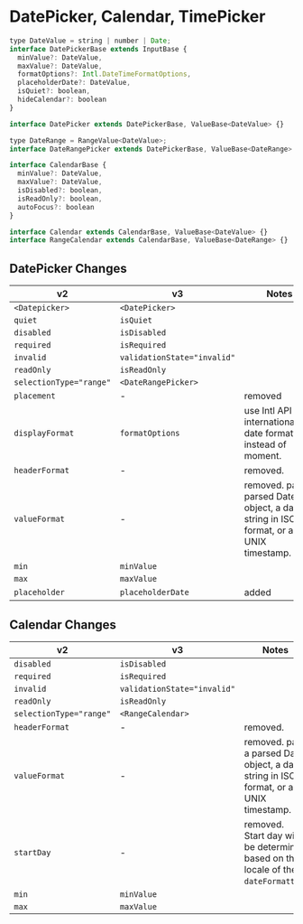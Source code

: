 <!-- Copyright 2020 Adobe. All rights reserved.
This file is licensed to you under the Apache License, Version 2.0 (the "License");
you may not use this file except in compliance with the License. You may obtain a copy
of the License at http://www.apache.org/licenses/LICENSE-2.0
Unless required by applicable law or agreed to in writing, software distributed under
the License is distributed on an "AS IS" BASIS, WITHOUT WARRANTIES OR REPRESENTATIONS
OF ANY KIND, either express or implied. See the License for the specific language
governing permissions and limitations under the License. -->

# DatePicker, Calendar, TimePicker

```javascript
type DateValue = string | number | Date;
interface DatePickerBase extends InputBase {
  minValue?: DateValue,
  maxValue?: DateValue,
  formatOptions?: Intl.DateTimeFormatOptions,
  placeholderDate?: DateValue,
  isQuiet?: boolean,
  hideCalendar?: boolean
}

interface DatePicker extends DatePickerBase, ValueBase<DateValue> {}

type DateRange = RangeValue<DateValue>;
interface DateRangePicker extends DatePickerBase, ValueBase<DateRange> {}

interface CalendarBase {
  minValue?: DateValue,
  maxValue?: DateValue,
  isDisabled?: boolean,
  isReadOnly?: boolean,
  autoFocus?: boolean
}

interface Calendar extends CalendarBase, ValueBase<DateValue> {}
interface RangeCalendar extends CalendarBase, ValueBase<DateRange> {}
```

## DatePicker Changes
| **v2**                        | **v3**                      | **Notes**                       |
| ----------------------------- | --------------------------- | ------------------------------- |
| `<Datepicker>`                | `<DatePicker>`              |                                 |
| `quiet`                       | `isQuiet`                   |                                 |
| `disabled`                    | `isDisabled`                |                                 |
| `required`                    | `isRequired`                |                                 |
| `invalid`                     | `validationState="invalid"` |                                 |
| `readOnly`                    | `isReadOnly`                |                                 |
| `selectionType="range"`       | `<DateRangePicker>`         |                                 |
| `placement`                   | -                           | removed                         |
| `displayFormat`               | `formatOptions`             | use Intl API for internationalized date formatting instead of moment. |
| `headerFormat`                | -                           | removed.                        |
| `valueFormat`                 | -                           | removed. pass a parsed Date object, a date string in ISO format, or a UNIX timestamp.|
| `min`                         | `minValue`                  |                                 |
| `max`                         | `maxValue`                  |                                 |
| `placeholder`                 | `placeholderDate`           | added                           |

## Calendar Changes
| **v2**                  | **v3**                      | **Notes**                                                                             |
| ----------------------- | --------------------------- | ------------------------------------------------------------------------------------- |
| `disabled`              | `isDisabled`                |                                                                                       |
| `required`              | `isRequired`                |                                                                                       |
| `invalid`               | `validationState="invalid"` |                                                                                       |
| `readOnly`              | `isReadOnly`                |                                                                                       |
| `selectionType="range"` | `<RangeCalendar>`           |                                                                                       |
| `headerFormat`          | -                           | removed.                                                                              |
| `valueFormat`           | -                           | removed. pass a parsed Date object, a date string in ISO format, or a UNIX timestamp. |
| `startDay`              | -                           | removed. Start day will be determined based on the locale of the `dateFormatter`.     |
| `min`                   | `minValue`                  |                                                                                       |
| `max`                   | `maxValue`                  |                                                                                       |

